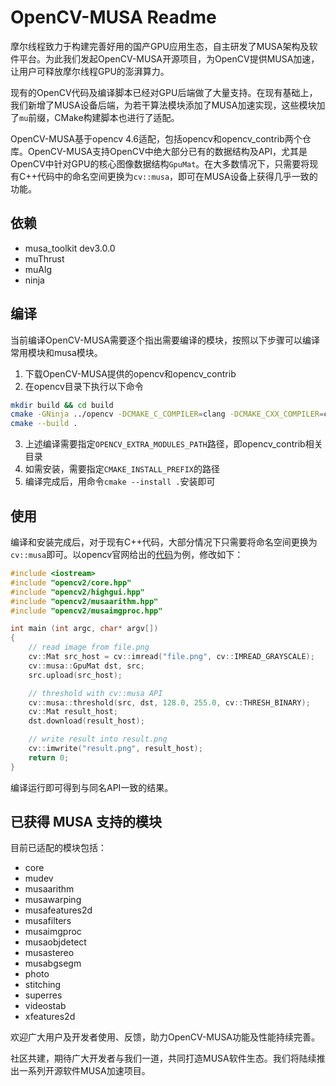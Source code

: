 # OpenCV-MUSA Readme

摩尔线程致力于构建完善好用的国产GPU应用生态，自主研发了MUSA架构及软件平台。为此我们发起OpenCV-MUSA开源项目，为OpenCV提供MUSA加速，让用户可释放摩尔线程GPU的澎湃算力。

现有的OpenCV代码及编译脚本已经对GPU后端做了大量支持。在现有基础上，我们新增了MUSA设备后端，为若干算法模块添加了MUSA加速实现，这些模块加了``mu``前缀，CMake构建脚本也进行了适配。

OpenCV-MUSA基于opencv 4.6适配，包括opencv和opencv_contrib两个仓库。OpenCV-MUSA支持OpenCV中绝大部分已有的数据结构及API，尤其是OpenCV中针对GPU的核心图像数据结构``GpuMat``。在大多数情况下，只需要将现有C++代码中的命名空间更换为``cv::musa``，即可在MUSA设备上获得几乎一致的功能。

## 依赖

- musa_toolkit dev3.0.0
- muThrust
- muAlg
- ninja

## 编译

当前编译OpenCV-MUSA需要逐个指出需要编译的模块，按照以下步骤可以编译常用模块和musa模块。

1. 下载OpenCV-MUSA提供的opencv和opencv_contrib
2. 在opencv目录下执行以下命令
  ``` bash
  mkdir build && cd build
  cmake -GNinja ../opencv -DCMAKE_C_COMPILER=clang -DCMAKE_CXX_COMPILER=clang++ -DOPENCV_EXTRA_MODULES_PATH=/path/to/opencv_contrib/modules -DBUILD_LIST=core,flann,ml,video,objdetect,calib3d,features2d,imgproc,imgcodecs,videoio,highgui,mudev,musaarithm,musawarping,musafilters,musafeatures2d,musaimgproc,musalegacy,musaobjdetect,musastereo,musabgsegm,photo,stitching,superres,videostab,xfeatures2d -DWITH_EIGEN=OFF -DWITH_MUSA=ON -DWITH_MUFFT=ON -DWITH_MUBLAS=ON -DCMAKE_INSTALL_PREFIX=/path/to/opencv/install -DBUILD_SHARED_LIBS=ON -DBUILD_opencv_world=OFF -B ../build
  cmake --build .
  ```
3. 上述编译需要指定``OPENCV_EXTRA_MODULES_PATH``路径，即opencv_contrib相关目录
4. 如需安装，需要指定``CMAKE_INSTALL_PREFIX``的路径
5. 编译完成后，用命令``cmake --install .``安装即可

## 使用

编译和安装完成后，对于现有C++代码，大部分情况下只需要将命名空间更换为``cv::musa``即可。以opencv官网给出的[代码](https://opencv.org/platforms/cuda/)为例，修改如下：

```c++
#include <iostream>
#include "opencv2/core.hpp"
#include "opencv2/highgui.hpp"
#include "opencv2/musaarithm.hpp"
#include "opencv2/musaimgproc.hpp"

int main (int argc, char* argv[])
{
    // read image from file.png
    cv::Mat src_host = cv::imread("file.png", cv::IMREAD_GRAYSCALE);
    cv::musa::GpuMat dst, src;
    src.upload(src_host);

    // threshold with cv::musa API
    cv::musa::threshold(src, dst, 128.0, 255.0, cv::THRESH_BINARY);
    cv::Mat result_host;
    dst.download(result_host);

    // write result into result.png
    cv::imwrite("result.png", result_host);
    return 0;
}
```
编译运行即可得到与同名API一致的结果。

## 已获得 MUSA 支持的模块

目前已适配的模块包括：

- core
- mudev
- musaarithm
- musawarping
- musafeatures2d
- musafilters
- musaimgproc
- musaobjdetect
- musastereo
- musabgsegm
- photo
- stitching
- superres
- videostab
- xfeatures2d

欢迎广大用户及开发者使用、反馈，助力OpenCV-MUSA功能及性能持续完善。

社区共建，期待广大开发者与我们一道，共同打造MUSA软件生态。我们将陆续推出一系列开源软件MUSA加速项目。
